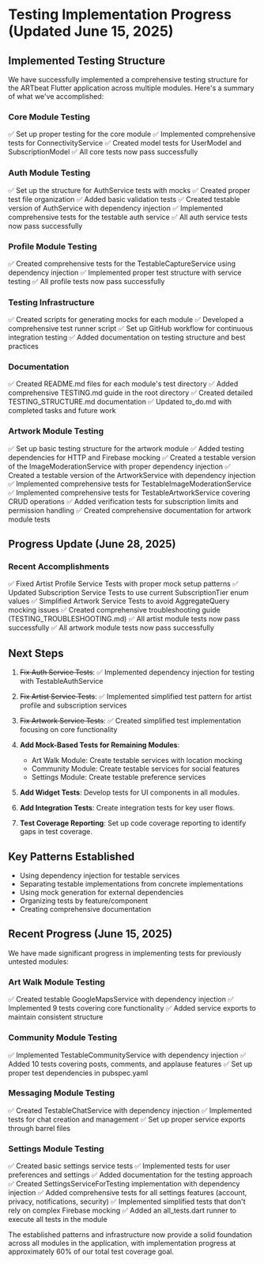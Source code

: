 # Testing Implementation Progress (Updated June 15, 2025)

## Implemented Testing Structure

We have successfully implemented a comprehensive testing structure for the ARTbeat Flutter application across multiple modules. Here's a summary of what we've accomplished:

### Core Module Testing
✅ Set up proper testing for the core module
✅ Implemented comprehensive tests for ConnectivityService
✅ Created model tests for UserModel and SubscriptionModel
✅ All core tests now pass successfully

### Auth Module Testing
✅ Set up the structure for AuthService tests with mocks
✅ Created proper test file organization
✅ Added basic validation tests
✅ Created testable version of AuthService with dependency injection
✅ Implemented comprehensive tests for the testable auth service
✅ All auth service tests now pass successfully

### Profile Module Testing
✅ Created comprehensive tests for the TestableCaptureService using dependency injection
✅ Implemented proper test structure with service testing
✅ All profile tests now pass successfully

### Testing Infrastructure
✅ Created scripts for generating mocks for each module
✅ Developed a comprehensive test runner script
✅ Set up GitHub workflow for continuous integration testing
✅ Added documentation on testing structure and best practices

### Documentation
✅ Created README.md files for each module's test directory
✅ Added comprehensive TESTING.md guide in the root directory
✅ Created detailed TESTING_STRUCTURE.md documentation
✅ Updated to_do.md with completed tasks and future work

### Artwork Module Testing
✅ Set up basic testing structure for the artwork module
✅ Added testing dependencies for HTTP and Firebase mocking
✅ Created a testable version of the ImageModerationService with proper dependency injection
✅ Created a testable version of the ArtworkService with dependency injection
✅ Implemented comprehensive tests for TestableImageModerationService
✅ Implemented comprehensive tests for TestableArtworkService covering CRUD operations
✅ Added verification tests for subscription limits and permission handling
✅ Created comprehensive documentation for artwork module tests

## Progress Update (June 28, 2025)

### Recent Accomplishments
✅ Fixed Artist Profile Service Tests with proper mock setup patterns
✅ Updated Subscription Service Tests to use current SubscriptionTier enum values
✅ Simplified Artwork Service Tests to avoid AggregateQuery mocking issues
✅ Created comprehensive troubleshooting guide (TESTING_TROUBLESHOOTING.md)
✅ All artist module tests now pass successfully
✅ All artwork module tests now pass successfully

## Next Steps

1. ~~Fix Auth Service Tests~~: ✅ Implemented dependency injection for testing with TestableAuthService
2. ~~Fix Artist Service Tests~~: ✅ Implemented simplified test pattern for artist profile and subscription services
3. ~~Fix Artwork Service Tests~~: ✅ Created simplified test implementation focusing on core functionality

4. **Add Mock-Based Tests for Remaining Modules**:
   - Art Walk Module: Create testable services with location mocking
   - Community Module: Create testable services for social features
   - Settings Module: Create testable preference services

5. **Add Widget Tests**: Develop tests for UI components in all modules.

6. **Add Integration Tests**: Create integration tests for key user flows.

7. **Test Coverage Reporting**: Set up code coverage reporting to identify gaps in test coverage.

## Key Patterns Established

- Using dependency injection for testable services
- Separating testable implementations from concrete implementations
- Using mock generation for external dependencies
- Organizing tests by feature/component
- Creating comprehensive documentation

## Recent Progress (June 15, 2025)

We have made significant progress in implementing tests for previously untested modules:

### Art Walk Module Testing
✅ Created testable GoogleMapsService with dependency injection
✅ Implemented 9 tests covering core functionality
✅ Added service exports to maintain consistent structure

### Community Module Testing
✅ Implemented TestableCommunityService with dependency injection
✅ Added 10 tests covering posts, comments, and applause features
✅ Set up proper test dependencies in pubspec.yaml

### Messaging Module Testing
✅ Created TestableChatService with dependency injection
✅ Implemented tests for chat creation and management
✅ Set up proper service exports through barrel files

### Settings Module Testing
✅ Created basic settings service tests
✅ Implemented tests for user preferences and settings
✅ Added documentation for the testing approach
✅ Created SettingsServiceForTesting implementation with dependency injection
✅ Added comprehensive tests for all settings features (account, privacy, notifications, security)
✅ Implemented simplified tests that don't rely on complex Firebase mocking
✅ Added an all_tests.dart runner to execute all tests in the module

The established patterns and infrastructure now provide a solid foundation across all modules in the application, with implementation progress at approximately 60% of our total test coverage goal.
